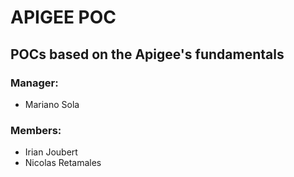 # APIGEE POC
## POCs based on the Apigee's fundamentals
### Manager:
* Mariano Sola
### Members:
* Irian Joubert
* Nicolas Retamales